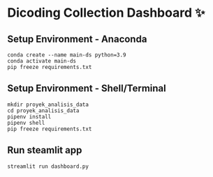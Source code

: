 # Dicoding Collection Dashboard ✨

## Setup Environment - Anaconda
```
conda create --name main-ds python=3.9
conda activate main-ds
pip freeze requirements.txt
```

## Setup Environment - Shell/Terminal
```
mkdir proyek_analisis_data
cd proyek_analisis_data
pipenv install
pipenv shell
pip freeze requirements.txt
```

## Run steamlit app
```
streamlit run dashboard.py
```
